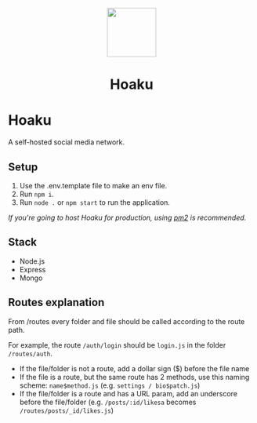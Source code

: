 <p align="center">
  <img width="100" src="https://raw.githubusercontent.com/hoaku/hoaku/master/assets/hoaku.png" />
</p>
<h1 align="center">Hoaku</h1>

# Hoaku
A self-hosted social media network.

## Setup
1. Use the .env.template file to make an env file.
2. Run `npm i`.
3. Run `node .` or `npm start` to run the application.

_If you're going to host Hoaku for production, using [pm2](https://npmjs.com/package/pm2) is recommended._

## Stack
- Node.js
- Express
- Mongo

## Routes explanation
From /routes every folder and file should be called according to the route path.

For example, the route `/auth/login` should be `login.js` in the folder `/routes/auth`.

- If the file/folder is not a route, add a dollar sign ($) before the file name
- If the file is a route, but the same route has 2 methods, use this naming scheme: `name$method.js` (e.g. `settings / bio$patch.js`)
- If the file/folder is a route and has a URL param, add an underscore before the file/folder (e.g. `/posts/:id/likesa` becomes `/routes/posts/_id/likes.js`)
